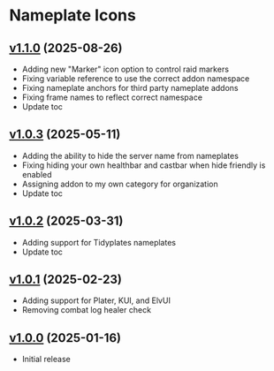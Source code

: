# Nameplate Icons

## [v1.1.0](https://github.com/rbgdevx/nameplate-icons/releases/tag/v1.1.0) (2025-08-26)

- Adding new "Marker" icon option to control raid markers
- Fixing variable reference to use the correct addon namespace
- Fixing nameplate anchors for third party nameplate addons
- Fixing frame names to reflect correct namespace
- Update toc

## [v1.0.3](https://github.com/rbgdevx/nameplate-icons/releases/tag/v1.0.3) (2025-05-11)

- Adding the ability to hide the server name from nameplates
- Fixing hiding your own healthbar and castbar when hide friendly is enabled
- Assigning addon to my own category for organization
- Update toc

## [v1.0.2](https://github.com/rbgdevx/nameplate-icons/releases/tag/v1.0.2) (2025-03-31)

- Adding support for Tidyplates nameplates
- Update toc

## [v1.0.1](https://github.com/rbgdevx/nameplate-icons/releases/tag/v1.0.1) (2025-02-23)

- Adding support for Plater, KUI, and ElvUI
- Removing combat log healer check

## [v1.0.0](https://github.com/rbgdevx/nameplate-icons/releases/tag/v1.0.0) (2025-01-16)

- Initial release
